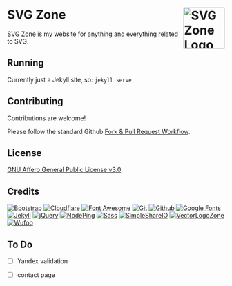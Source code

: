 # SVG Zone [<img alt="SVG Zone Logo" src="https://www.vectorlogo.zone/logos/w3_svg/w3_svg-tile.svg" height="96" align="right" />](https://www.svg.zone/)

[SVG Zone](https://www.svg.zone/) is my website for anything and everything related to SVG.

## Running

Currently just a Jekyll site, so: `jekyll serve`

## Contributing

Contributions are welcome!

Please follow the standard Github [Fork & Pull Request Workflow](https://gist.github.com/Chaser324/ce0505fbed06b947d962).

## License

[GNU Affero General Public License v3.0](LICENSE.txt).

## Credits

[![Bootstrap](https://www.vectorlogo.zone/logos/getbootstrap/getbootstrap-ar21.svg)](https://getbootstrap.com/ "HTML/CSS Framework")
[![Cloudflare](https://www.vectorlogo.zone/logos/cloudflare/cloudflare-ar21.svg)](https://www.cloudflare.com/ "CDN")
[![Font Awesome](https://www.vectorlogo.zone/logos/font-awesome/font-awesome-ar21.svg)](https://fontawesome.com/ "Icon Font")
[![Git](https://www.vectorlogo.zone/logos/git-scm/git-scm-ar21.svg)](https://git-scm.com/ "Version control")
[![Github](https://www.vectorlogo.zone/logos/github/github-ar21.svg)](https://github.com/ "Code hosting")
[![Google Fonts](https://www.vectorlogo.zone/logos/google/google-ar21.svg)](https://google.com/fonts "Fonts and font hosting")
[![Jekyll](https://www.vectorlogo.zone/logos/jekyllrb/jekyllrb-ar21.svg)](https://www.jekyllrb.com/ "Static website builder")
[![jQuery](https://www.vectorlogo.zone/logos/jquery/jquery-ar21.svg)](https://jquery.com/ "JavaScript library")
[![NodePing](https://www.vectorlogo.zone/logos/nodeping/nodeping-ar21.svg)](https://nodeping.com?rid=201109281250J5K3P "Uptime monitoring")
[![Sass](https://www.vectorlogo.zone/logos/sass-lang/sass-lang-ar21.svg)](https://sass-lang.com/ "CSS builder")
[![SimpleShareIO](https://www.vectorlogo.zone/logos/simpleshareio/simpleshareio-ar21.svg)](https://simpleshare.io/ "Share links")
[![VectorLogoZone](https://www.vectorlogo.zone/logos/vectorlogozone/vectorlogozone-ar21.svg)](https://www.vectorlogo.zone/ "Icons")
[![Wufoo](https://www.vectorlogo.zone/logos/wufoo/wufoo-ar21.svg)](http://www.wufoo.com/ "Contact form")

## To Do

 - [ ] Yandex validation
 - [ ] contact page

